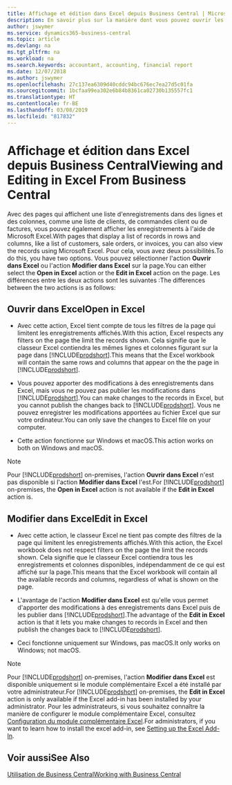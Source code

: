 ```yaml
---
title: Affichage et édition dans Excel depuis Business Central | Microsoft Docs
description: En savoir plus sur la manière dont vous pouvez ouvrir les pages dans Microsoft Excel à partir de Business Central pour une meilleure analyse de données.
author: jswymer
ms.service: dynamics365-business-central
ms.topic: article
ms.devlang: na
ms.tgt_pltfrm: na
ms.workload: na
ms.search.keywords: accountant, accounting, financial report
ms.date: 12/07/2018
ms.author: jswymer
ms.openlocfilehash: 27c137ea6309d40cddc94bc676ec7ea27d5c01fa
ms.sourcegitcommit: 1bcfaa99ea302e6b84b8361ca02730b135557fc1
ms.translationtype: HT
ms.contentlocale: fr-BE
ms.lasthandoff: 03/08/2019
ms.locfileid: "817832"
---
```

# <a name="viewing-and-editing-in-excel-from-business-central"></a><span data-ttu-id="150a9-103">Affichage et édition dans Excel depuis Business Central</span><span class="sxs-lookup"><span data-stu-id="150a9-103">Viewing and Editing in Excel From Business Central</span></span> 

<span data-ttu-id="150a9-104">Avec des pages qui affichent une liste d'enregistrements dans des lignes et des colonnes, comme une liste de clients, de commandes client ou de factures, vous pouvez également afficher les enregistrements à l'aide de Microsoft Excel.</span><span class="sxs-lookup"><span data-stu-id="150a9-104">With pages that display a list of records in rows and columns, like a list of customers, sale orders, or invoices, you can also view the records using Microsoft Excel.</span></span> <span data-ttu-id="150a9-105">Pour cela, vous avez deux possibilités.</span><span class="sxs-lookup"><span data-stu-id="150a9-105">To do this, you have two options.</span></span> <span data-ttu-id="150a9-106">Vous pouvez sélectionner l'action **Ouvrir dans Excel** ou l'action **Modifier dans Excel** sur la page.</span><span class="sxs-lookup"><span data-stu-id="150a9-106">You can either select the **Open in Excel** action or the **Edit in Excel** action on the page.</span></span> <span data-ttu-id="150a9-107">Les différences entre les deux actions sont les suivantes :</span><span class="sxs-lookup"><span data-stu-id="150a9-107">The differences between the two actions is as follows:</span></span>  

## <a name="open-in-excel"></a><span data-ttu-id="150a9-108">Ouvrir dans Excel</span><span class="sxs-lookup"><span data-stu-id="150a9-108">Open in Excel</span></span>

-    <span data-ttu-id="150a9-109">Avec cette action, Excel tient compte de tous les filtres de la page qui limitent les enregistrements affichés.</span><span class="sxs-lookup"><span data-stu-id="150a9-109">With this action, Excel respects any filters on the page the limit the records shown.</span></span> <span data-ttu-id="150a9-110">Cela signifie que le classeur Excel contiendra les mêmes lignes et colonnes figurant sur la page dans [!INCLUDE[prodshort](includes/prodshort.md)].</span><span class="sxs-lookup"><span data-stu-id="150a9-110">This means that the Excel workbook will contain the same rows and columns that appear on the the page in [!INCLUDE[prodshort](includes/prodshort.md)].</span></span>

-    <span data-ttu-id="150a9-111">Vous pouvez apporter des modifications à des enregistrements dans Excel, mais vous ne pouvez pas publier les modifications dans [!INCLUDE[prodshort](includes/prodshort.md)].</span><span class="sxs-lookup"><span data-stu-id="150a9-111">You can make changes to the records in Excel, but you cannot publish the changes back to [!INCLUDE[prodshort](includes/prodshort.md)].</span></span> <span data-ttu-id="150a9-112">Vous ne pouvez enregistrer les modifications apportées au fichier Excel que sur votre ordinateur.</span><span class="sxs-lookup"><span data-stu-id="150a9-112">You can only save the changes to Excel file on your computer.</span></span> 

-    <span data-ttu-id="150a9-113">Cette action fonctionne sur Windows et macOS.</span><span class="sxs-lookup"><span data-stu-id="150a9-113">This action works on both on Windows and macOS.</span></span> 

>[!NOTE]
><span data-ttu-id="150a9-114">Pour [!INCLUDE[prodshort](includes/prodshort.md)] on-premises, l'action **Ouvrir dans Excel** n'est pas disponible si l'action **Modifier dans Excel** l'est.</span><span class="sxs-lookup"><span data-stu-id="150a9-114">For [!INCLUDE[prodshort](includes/prodshort.md)] on-premises, the **Open in Excel** action is not available if the **Edit in Excel** action is.</span></span>

## <a name="edit-in-excel"></a><span data-ttu-id="150a9-115">Modifier dans Excel</span><span class="sxs-lookup"><span data-stu-id="150a9-115">Edit in Excel</span></span>

-    <span data-ttu-id="150a9-116">Avec cette action, le classeur Excel ne tient pas compte des filtres de la page qui limitent les enregistrements affichés.</span><span class="sxs-lookup"><span data-stu-id="150a9-116">With this action, the Excel workbook does not respect filters on the page the limit the records shown.</span></span> <span data-ttu-id="150a9-117">Cela signifie que le classeur Excel contiendra tous les enregistrements et colonnes disponibles, indépendamment de ce qui est affiché sur la page.</span><span class="sxs-lookup"><span data-stu-id="150a9-117">This means that the Excel workbook will contain all the available records and columns, regardless of what is shown on the page.</span></span> 

-    <span data-ttu-id="150a9-118">L'avantage de l'action **Modifier dans Excel** est qu'elle vous permet d'apporter des modifications à des enregistrements dans Excel puis de les publier dans [!INCLUDE[prodshort](includes/prodshort.md)].</span><span class="sxs-lookup"><span data-stu-id="150a9-118">The advantage of the **Edit in Excel** action is that it lets you make changes to records in Excel and then publish the changes back to [!INCLUDE[prodshort](includes/prodshort.md)].</span></span>

-    <span data-ttu-id="150a9-119">Ceci fonctionne uniquement sur Windows, pas macOS.</span><span class="sxs-lookup"><span data-stu-id="150a9-119">It only works on Windows; not macOS.</span></span>

>[!NOTE]
><span data-ttu-id="150a9-120">Pour [!INCLUDE[prodshort](includes/prodshort.md)] on-premises, l'action **Modifier dans Excel** est disponible uniquement si le module complémentaire Excel a été installé par votre administrateur.</span><span class="sxs-lookup"><span data-stu-id="150a9-120">For [!INCLUDE[prodshort](includes/prodshort.md)] on-premises, the **Edit in Excel** action is only available if the Excel add-in has been installed by your administrator.</span></span> <span data-ttu-id="150a9-121">Pour les administrateurs, si vous souhaitez connaître la manière de configurer le module complémentaire Excel, consultez [Configuration du module complémentaire Excel](https://docs.microsoft.com/en-us/dynamics365/business-central/dev-itpro/administration/configuring-excel-addin).</span><span class="sxs-lookup"><span data-stu-id="150a9-121">For administrators, if you want to learn how to install the excel add-in, see [Setting up the Excel Add-In](https://docs.microsoft.com/en-us/dynamics365/business-central/dev-itpro/administration/configuring-excel-addin).</span></span>

## <a name="see-also"></a><span data-ttu-id="150a9-122">Voir aussi</span><span class="sxs-lookup"><span data-stu-id="150a9-122">See Also</span></span>

[<span data-ttu-id="150a9-123">Utilisation de Business Central</span><span class="sxs-lookup"><span data-stu-id="150a9-123">Working with Business Central</span></span>](ui-work-product.md)  
